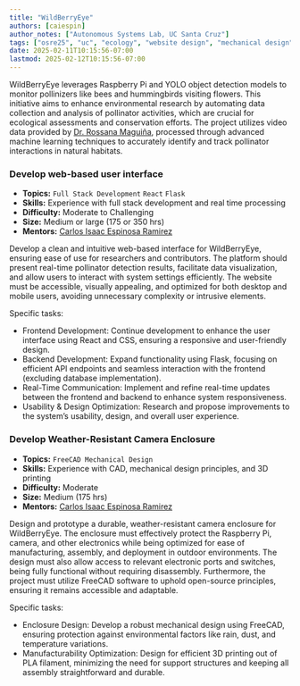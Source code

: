 ```yaml
---
title: "WildBerryEye"
authors: [caiespin]
author_notes: ["Autonomous Systems Lab, UC Santa Cruz"]
tags: ["osre25", "uc", "ecology", "website design", "mechanical design"]
date: 2025-02-11T10:15:56-07:00
lastmod: 2025-02-12T10:15:56-07:00
---
```


WildBerryEye leverages Raspberry Pi and YOLO object detection models to monitor pollinizers like bees and hummingbirds visiting flowers. This initiative aims to enhance environmental research by automating data collection and analysis of pollinator activities, which are crucial for ecological assessments and conservation efforts. The project utilizes video data provided by [Dr. Rossana Maguiña](https://www.researchgate.net/profile/Rossana-Maguina-Conde), processed through advanced machine learning techniques to accurately identify and track pollinator interactions in natural habitats.

### Develop web-based user interface

- **Topics:** `Full Stack Development` `React` `Flask`
- **Skills:** Experience with full stack development and real time processing
- **Difficulty:** Moderate to Challenging 
- **Size:** Medium or large (175 or 350 hrs)
- **Mentors:** [Carlos Isaac Espinosa Ramirez](mailto:caiespin@ucsc.edu)

Develop a clean and intuitive web-based interface for WildBerryEye, ensuring ease of use for researchers and contributors. The platform should present real-time pollinator detection results, facilitate data visualization, and allow users to interact with system settings efficiently. The website must be accessible, visually appealing, and optimized for both desktop and mobile users, avoiding unnecessary complexity or intrusive elements.

Specific tasks:
- Frontend Development: Continue development to enhance the user interface using React and CSS, ensuring a responsive and user-friendly design.
- Backend Development: Expand functionality using Flask, focusing on efficient API endpoints and seamless interaction with the frontend (excluding database implementation).
- Real-Time Communication: Implement and refine real-time updates between the frontend and backend to enhance system responsiveness.
- Usability & Design Optimization: Research and propose improvements to the system’s usability, design, and overall user experience.

### Develop Weather-Resistant Camera Enclosure

- **Topics:** `FreeCAD Mechanical Design`
- **Skills:** Experience with CAD, mechanical design principles, and 3D printing
- **Difficulty:** Moderate
- **Size:** Medium (175 hrs)
- **Mentors:** [Carlos Isaac Espinosa Ramirez](mailto:caiespin@ucsc.edu)

Design and prototype a durable, weather-resistant camera enclosure for WildBerryEye. The enclosure must effectively protect the Raspberry Pi, camera, and other electronics while being optimized for ease of manufacturing, assembly, and deployment in outdoor environments. The design must also allow access to relevant electronic ports and switches, being fully functional without requiring disassembly. Furthermore, the project must utilize FreeCAD software to uphold open-source principles, ensuring it remains accessible and adaptable.

Specific tasks:
- Enclosure Design: Develop a robust mechanical design using FreeCAD, ensuring protection against environmental factors like rain, dust, and temperature variations.
- Manufacturability Optimization: Design for efficient 3D printing out of PLA filament, minimizing the need for support structures and keeping all assembly straightforward and durable.
